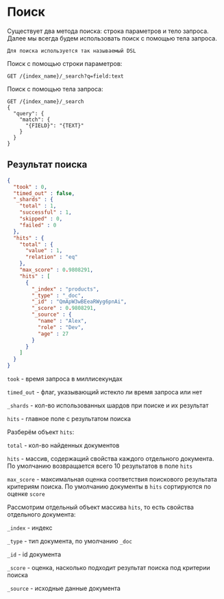 # Поиск

Существует два метода поиска: строка параметров и тело запроса.
Далее мы всегда будем использовать поиск с помощью тела запроса.

    Для поиска используется так называемый DSL

Поиск с помощью строки параметров:
```http request
GET /{index_name}/_search?q=field:text
```

Поиск с помощью тела запроса:
```http
GET /{index_name}/_search
{
  "query": {
    "match": {
      "{FIELD}": "{TEXT}"
    }
  }
}
```

## Результат поиска

```json
{
  "took" : 0,
  "timed_out" : false,
  "_shards" : {
    "total" : 1,
    "successful" : 1,
    "skipped" : 0,
    "failed" : 0
  },
  "hits" : {
    "total" : {
      "value" : 1,
      "relation" : "eq"
    },
    "max_score" : 0.9808291,
    "hits" : [
      {
        "_index" : "products",
        "_type" : "_doc",
        "_id" : "QmApW3wBEeaRWyg6pnAi",
        "_score" : 0.9808291,
        "_source" : {
          "name" : "Alex",
          "role" : "Dev",
          "age" : 27
        }
      }
    ]
  }
}
```

`took` - время запроса в миллисекундах

`timed_out` - флаг, указывающий истекло ли время запроса или нет

`_shards` - кол-во использованных шардов при поиске и их результат

`hits` - главное поле с результатом поиска


Разберём объект `hits`:

`total` - кол-во найденных документов

`hits` - массив, содержащий свойства каждого отдельного документа. По умолчанию возвращается всего 10 результатов в поле `hits`

`max_score` - максимальная оценка соответствия поискового результата критериям поиска. По умолчанию документы в `hits` сортируются по оценке `score`

Рассмотрим отдельный объект массива `hits`, то есть свойства отдельного документа:

`_index` - индекс

`_type` - тип документа, по умолчанию `_doc`

`_id` - id документа

`_score` - оценка, насколько подходит результат поиска под критерии поиска

`_source` - исходные данные документа
